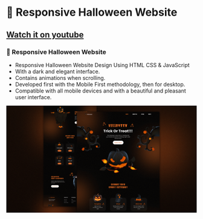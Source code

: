 # 🎃 Responsive Halloween Website
## [Watch it on youtube](https://youtu.be/TBEOARNn2Gc)
### 🎃 Responsive Halloween Website

- Responsive Halloween Website Design Using HTML CSS & JavaScript
- With a dark and elegant interface.
- Contains animations when scrolling.
- Developed first with the Mobile First methodology, then for desktop.
- Compatible with all mobile devices and with a beautiful and pleasant user interface.



![preview img](/preview.png)
